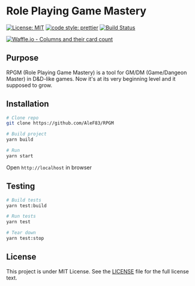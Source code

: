 # Role Playing Game Mastery

[![License: MIT](https://img.shields.io/badge/License-MIT-yellow.svg)](https://opensource.org/licenses/MIT)
[![code style: prettier](https://img.shields.io/badge/code_style-prettier-ff69b4.svg?style=flat-square)](https://github.com/prettier/prettier)
[![Build Status](https://travis-ci.org/AleF83/RPGM.svg?branch=master)](https://travis-ci.org/AleF83/RPGM)

[![Waffle.io - Columns and their card count](https://badge.waffle.io/AleF83/RPGM.svg?columns=all)](https://waffle.io/AleF83/RPGM)

## Purpose

RPGM (Role Playing Game Mastery) is a tool for GM/DM (Game/Dangeon Master) in D&D-like games.
Now it's at its very beginning level and it supposed to grow.

## Installation

```bash
# Clone repo
git clone https://github.com/AleF83/RPGM

# Build project
yarn build

# Run
yarn start
```

Open `http://localhost` in browser

## Testing

```bash
# Build tests
yarn test:build

# Run tests
yarn test

# Tear down
yarn test:stop
```

## License

This project is under MIT License. See the [LICENSE](LICENSE) file for the full license text.
